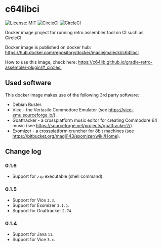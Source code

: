 # c64libci
[![License: MIT](https://img.shields.io/badge/License-MIT-yellow.svg)](https://opensource.org/licenses/MIT)
[![CircleCI](https://circleci.com/gh/c64lib/c64libci/tree/main.svg?style=shield)](https://circleci.com/gh/c64lib/c64libci/tree/main)
[![CircleCI](https://circleci.com/gh/c64lib/c64libci/tree/develop.svg?style=shield)](https://circleci.com/gh/c64lib/c64libci/tree/develop)

Docker image project for running retro assembler tool on CI such as CircleCI.

Docker image is published on docker hub: https://hub.docker.com/repository/docker/maciejmalecki/c64libci

How to use this image, check here: https://c64lib.github.io/gradle-retro-assembler-plugin/#_circleci

## Used software
This docker image makes use of the following 3rd party software:
* Debian Buster.
* Vice - the Vertasile Commodore Emulator (see https://vice-emu.sourceforge.io/).
* Goattracker - a crossplatform music editor for creating Commodore 64 music (see https://sourceforge.net/projects/goattracker2/).
* Exomizer - a crossplatform cruncher for 8bit machines (see https://bitbucket.org/magli143/exomizer/wiki/Home).

## Change log

### 0.1.6

* Support for `zip` executable (shell command).

### 0.1.5

* Support for Vice `3.3`.
* Support for Exomizer `3.1.1`.
* Support for Goattracker `2.74`.

### 0.1.4

* Support for Java `11`.
* Support for Vice `3.x`.
